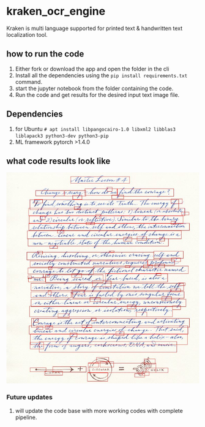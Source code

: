 # kraken_ocr_engine
Kraken is multi language supported for printed text &amp; handwritten text localization tool.

## how to run the code
1. Either fork or download the app and open the folder in the cli
2. Install all the dependencies using the `pip install requirements.txt` command.
3. start the jupyter notebook from the folder containing the code.
4. Run the code and get results for the desired input text image file.

## Dependencies
1. for Ubuntu `# apt install libpangocairo-1.0 libxml2 libblas3 liblapack3 python3-dev python3-pip`
2. ML framework pytorch >1.4.0

## what code results look like
![alt text](https://github.com/SSusantAchary/kraken_ocr_engine/blob/main/output.JPG)

### Future updates
1. will update the code base with more working codes with complete pipeline.

